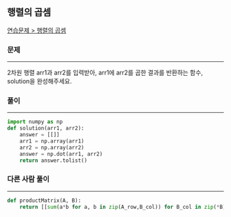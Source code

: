 ## 행렬의 곱셈

[연습문제 > 행렬의 곱셈](https://school.programmers.co.kr/learn/courses/30/lessons/12949)

### 문제
---
2차원 행렬 arr1과 arr2를 입력받아, arr1에 arr2를 곱한 결과를 반환하는 함수, solution을 완성해주세요.

### 풀이
---
```python
import numpy as np
def solution(arr1, arr2):
    answer = [[]]
    arr1 = np.array(arr1)
    arr2 = np.array(arr2)
    answer = np.dot(arr1, arr2)
    return answer.tolist()
```

### 다른 사람 풀이
---
```python
def productMatrix(A, B):
    return [[sum(a*b for a, b in zip(A_row,B_col)) for B_col in zip(*B)] for A_row in A]
```